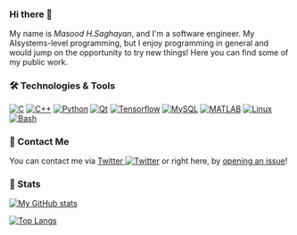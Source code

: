 <!---
M4si94/M4si94 is a ✨ special ✨ repository because its `README.md` (this file) appears on your GitHub profile.
You can click the Preview link to take a look at your changes.
--->

### Hi there 👋



My name is *Masood H.Saghayan*, and I'm a software engineer. My AIsystems-level programming,
but I enjoy programming in general and would jump on the opportunity to try
new things!
Here you can find some of my public work.


### 🛠 Technologies & Tools

[![C](https://img.shields.io/badge/-C-A8B9CC?style=flat-square&logo=c&logoColor=white)](#)
[![C++](https://img.shields.io/badge/-C++-00599C?style=flat-square&logo=c%2B%2B&logoColor=white)](#)
[![Python](https://img.shields.io/badge/-Python-3776AB?style=flat-square&logo=python&logoColor=white)](#)
[![Qt](https://img.shields.io/badge/-Qt-41CD52?style=flat-square&logo=Qt&logoColor=white)](#)
[![Tensorflow](https://img.shields.io/badge/TensorFlow-FF6F00?style=flat&logo=tensorflow&logoColor=white)](#)
[![MySQL](https://img.shields.io/badge/-MySQL-4479A1?style=flat-square&logo=mysql&logoColor=white)](#)
[![MATLAB](https://img.shields.io/badge/-MATLAB-fb8261?style=flat-square&logo=mysql&logoColor=white)](#)
[![Linux](https://img.shields.io/badge/-Linux-FCC624?style=flat-square&logo=linux&logoColor=white)](#)
[![Bash](https://img.shields.io/badge/-GNUBash-4EAA25?style=flat-square&logo=gnu-bash&logoColor=white)](#)


<!--
Note: Use https://shields.io/ in combination with icons from https://simpleicons.org/ to make these logos.
-->

### 💬 Contact Me

You can contact me via [Twitter ![Twitter](https://img.shields.io/twitter/follow/MasoodSaghayan?style=social)](https://twitter.com/MasoodSaghayan)
or right here, by [opening an issue](https://github.com/M4si94/M4si94/issues/new/choose)!


### 🚦 Stats

[![My GitHub stats](https://github-readme-stats.vercel.app/api?username=M4si94)](https://github.com/anuraghazra/github-readme-stats)

[![Top Langs](https://github-readme-stats.vercel.app/api/top-langs/?username=M4si94)](https://github.com/anuraghazra/github-readme-stats)
